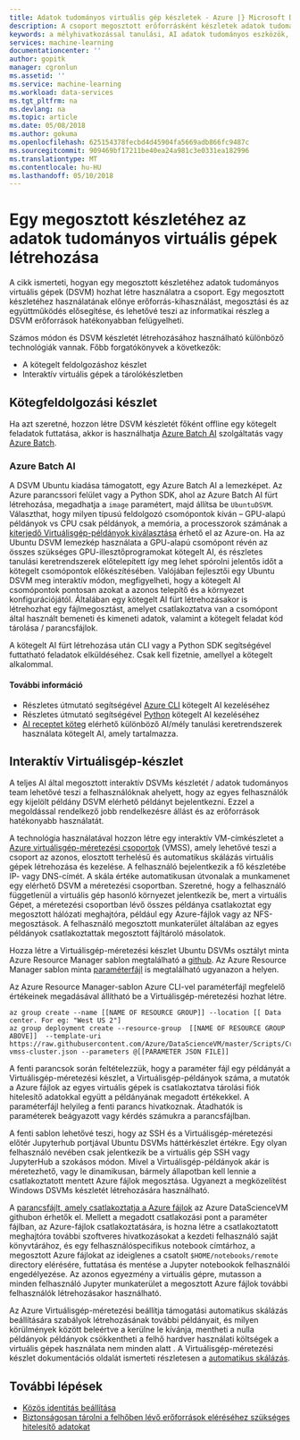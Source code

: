 ```yaml
---
title: Adatok tudományos virtuális gép készletek - Azure |} Microsoft Docs
description: A csoport megosztott erőforrásként készletek adatok tudományos virtuális gép telepítése
keywords: a mélyhivatkozással tanulási, AI adatok tudományos eszközök, a adatok tudományos virtuális gép, a földrajzi analytics, a csapat az tudományos folyamata
services: machine-learning
documentationcenter: ''
author: gopitk
manager: cgronlun
ms.assetid: ''
ms.service: machine-learning
ms.workload: data-services
ms.tgt_pltfrm: na
ms.devlang: na
ms.topic: article
ms.date: 05/08/2018
ms.author: gokuma
ms.openlocfilehash: 625154378fecbd4d45904fa5669adb866fc9487c
ms.sourcegitcommit: 909469bf17211be40ea24a981c3e0331ea182996
ms.translationtype: MT
ms.contentlocale: hu-HU
ms.lasthandoff: 05/10/2018
---
```

# <a name="creating-a-shared-pool-of-data-science-virtual-machines"></a>Egy megosztott készletéhez az adatok tudományos virtuális gépek létrehozása

A cikk ismerteti, hogyan egy megosztott készletéhez adatok tudományos virtuális gépek (DSVM) hozhat létre használatra a csoport. Egy megosztott készletéhez használatának előnye erőforrás-kihasználást, megosztási és az együttműködés elősegítése, és lehetővé teszi az informatikai részleg a DSVM erőforrások hatékonyabban felügyelheti. 

Számos módon és DSVM készletét létrehozásához használható különböző technológiák vannak.  Főbb forgatókönyvek a következők:

* A kötegelt feldolgozáshoz készlet
* Interaktív virtuális gépek a tárolókészletben

## <a name="batch-processing-pool"></a>Kötegfeldolgozási készlet
Ha azt szeretné, hozzon létre DSVM készletét főként offline egy kötegelt feladatok futtatása, akkor is használhatja [Azure Batch AI](https://docs.microsoft.com/azure/batch-ai/) szolgáltatás vagy [Azure Batch](https://docs.microsoft.com/azure/batch/). 

### <a name="azure-batch-ai"></a>Azure Batch AI
A DSVM Ubuntu kiadása támogatott, egy Azure Batch AI a lemezképet. Az Azure parancssori felület vagy a Python SDK, ahol az Azure Batch AI fürt létrehozása, megadhatja a ```image``` paramétert, majd állítsa be ```UbuntuDSVM```. Választhat, hogy milyen típusú feldolgozó csomópontok kíván – GPU-alapú példányok vs CPU csak példányok, a memória, a processzorok számának a [kiterjedő Virtuálisgép-példányok kiválasztása](https://azure.microsoft.com/pricing/details/virtual-machines/linux/) érhető el az Azure-on. Ha az Ubuntu DSVM lemezkép használata a GPU-alapú csomópont révén az összes szükséges GPU-illesztőprogramokat kötegelt AI, és részletes tanulási keretrendszerek előtelepített így meg lehet spórolni jelentős időt a kötegelt csomópontok előkészítésében. Valójában fejlesztői egy Ubuntu DSVM meg interaktív módon, megfigyelheti, hogy a kötegelt AI csomópontok pontosan azokat a azonos telepítő és a környezet konfigurációjától. Általában egy kötegelt AI fürt létrehozásakor is létrehozhat egy fájlmegosztást, amelyet csatlakoztatva van a csomópont által használt bemeneti és kimeneti adatok, valamint a kötegelt feladat kód tárolása / parancsfájlok. 

A kötegelt AI fürt létrehozása után CLI vagy a Python SDK segítségével futtatható feladatok elküldéséhez. Csak kell fizetnie, amellyel a kötegelt alkalommal. 

#### <a name="more-information"></a>További információ
* Részletes útmutató segítségével [Azure CLI](https://docs.microsoft.com/azure/batch-ai/quickstart-cli) kötegelt AI kezeléséhez
* Részletes útmutató segítségével [Python](https://docs.microsoft.com/azure/batch-ai/quickstart-python) kötegelt AI kezeléséhez
* [AI receptet köteg](https://github.com/Azure/BatchAI) elérhető különböző AI/mély tanulási keretrendszerek használata kötegelt AI, amely tartalmazza.

## <a name="interactive-vm-pool"></a>Interaktív Virtuálisgép-készlet

A teljes AI által megosztott interaktív DSVMs készletét / adatok tudományos team lehetővé teszi a felhasználóknak ahelyett, hogy az egyes felhasználók egy kijelölt példány DSVM elérhető példányt bejelentkezni. Ezzel a megoldással rendelkező jobb rendelkezésre állást és az erőforrások hatékonyabb használatát. 

A technológia használatával hozzon létre egy interaktív VM-címkészletet a [Azure virtuálisgép-méretezési csoportok](https://docs.microsoft.com/azure/virtual-machine-scale-sets/) (VMSS), amely lehetővé teszi a csoport az azonos, elosztott terhelésű és automatikus skálázás virtuális gépek létrehozása és kezelése. A felhasználó bejelentkezik a fő készletébe IP- vagy DNS-címét. A skála értéke automatikusan útvonalak a munkamenet egy elérhető DSVM a méretezési csoportban. Szeretné, hogy a felhasználó függetlenül a virtuális gép hasonló környezet jelentkezik be, mert a virtuális Gépet, a méretezési csoportban lévő összes példánya csatlakoztat egy megosztott hálózati meghajtóra, például egy Azure-fájlok vagy az NFS-megosztások. A felhasználó megosztott munkaterület általában az egyes példányok csatlakoztattak megosztott fájltároló másolatok. 

Hozza létre a Virtuálisgép-méretezési készlet Ubuntu DSVMs osztályt minta Azure Resource Manager sablon megtalálható a [github](https://raw.githubusercontent.com/Azure/DataScienceVM/master/Scripts/CreateDSVM/Ubuntu/dsvm-vmss-cluster.json). Az Azure Resource Manager sablon minta [paraméterfájl](https://raw.githubusercontent.com/Azure/DataScienceVM/master/Scripts/CreateDSVM/Ubuntu/dsvm-vmss-cluster.parameters.json) is megtalálható ugyanazon a helyen. 

Az Azure Resource Manager-sablon Azure CLI-vel paraméterfájl megfelelő értékeinek megadásával állítható be a Virtuálisgép-méretezési hozhat létre. 

```
az group create --name [[NAME OF RESOURCE GROUP]] --location [[ Data center. For eg: "West US 2"]
az group deployment create --resource-group  [[NAME OF RESOURCE GROUP ABOVE]]  --template-uri https://raw.githubusercontent.com/Azure/DataScienceVM/master/Scripts/CreateDSVM/Ubuntu/dsvm-vmss-cluster.json --parameters @[[PARAMETER JSON FILE]]
```
A fenti parancsok során feltételezzük, hogy a paraméter fájl egy példányát a Virtuálisgép-méretezési készlet, a Virtuálisgép-példányok száma, a mutatók a Azure fájlok az egyes virtuális gépek is csatlakoztatva tárolási fiók hitelesítő adatokkal együtt a példányának megadott értékekkel. A paraméterfájl helyileg a fenti parancs hivatkoznak. Átadhatók is paraméterek beágyazott vagy kérdés számukra a parancsfájlban.  

A fenti sablon lehetővé teszi, hogy az SSH és a Virtuálisgép-méretezési előtér Jupyterhub portjával Ubuntu DSVMs háttérkészlet értékre.  Egy olyan felhasználó nevében csak jelentkezik be a virtuális gép SSH vagy JupyterHub a szokásos módon. Mivel a Virtuálisgép-példányok akár is méretezhető, vagy le dinamikusan, bármely állapotban kell lennie a csatlakoztatott mentett Azure fájlok megosztása. Ugyanezt a megközelítést Windows DSVMs készletét létrehozására használható. 

A [parancsfájlt, amely csatlakoztatja a Azure fájlok](https://raw.githubusercontent.com/Azure/DataScienceVM/master/Extensions/General/mountazurefiles.sh) az Azure DataScienceVM githubon érhetők el. Mellett a megadott csatlakozási pont a paraméter fájlban, az Azure-fájlok csatlakoztatására, is hozna létre a csatlakoztatott meghajtóra további szoftveres hivatkozásokat a kezdeti felhasználó saját könyvtárához, és egy felhasználóspecifikus notebook címtárhoz, a megosztott Azure fájlokat az ideiglenes a csatolt ```$HOME/notebooks/remote``` directory elérésére, futtatása és mentése a Jupyter notebookok felhasználói engedélyezése.  Az azonos egyezmény a virtuális gépre, mutasson a minden felhasználó Jupyter munkaterület a megosztott Azure fájlok további felhasználók létrehozásakor használható. 

Az Azure Virtuálisgép-méretezési beállítja támogatási automatikus skálázás beállítására szabályok létrehozásának további példányait, és milyen körülmények között beleértve a kerülne le kívánja, mentheti a nulla példányok példányok csökkentheti a felhő hardver használati költségek a virtuális gépek használata nem minden alatt . A Virtuálisgép-méretezési készlet dokumentációs oldalát ismerteti részletesen a [automatikus skálázás](https://docs.microsoft.com/azure/virtual-machine-scale-sets/virtual-machine-scale-sets-autoscale-overview).

## <a name="next-steps"></a>További lépések

* [Közös identitás beállítása](dsvm-common-identity.md)
* [Biztonságosan tárolni a felhőben lévő erőforrások eléréséhez szükséges hitelesítő adatokat](dsvm-secure-access-keys.md)















